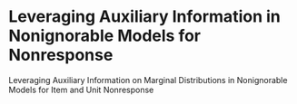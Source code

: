 # Leveraging Auxiliary Information in Nonignorable Models for Nonresponse
 Leveraging Auxiliary Information on Marginal Distributions in Nonignorable Models for Item and Unit Nonresponse
